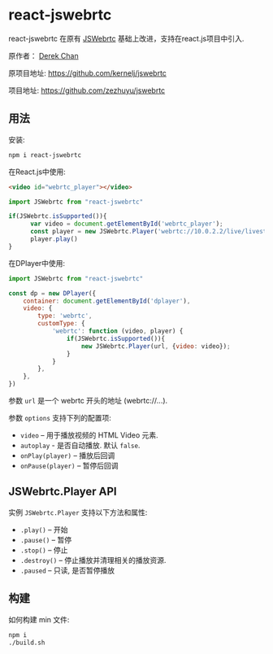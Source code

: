 # react-jswebrtc

react-jswebrtc 在原有 [JSWebrtc](https://github.com/kernelj/jswebrtc) 基础上改进，支持在react.js项目中引入.

原作者： [Derek Chan](https://github.com/kernelj)

原项目地址: https://github.com/kernelj/jswebrtc

项目地址: https://github.com/zezhuyu/jswebrtc
## 用法

安装: 

```bash
npm i react-jswebrtc
```

在React.js中使用: 

```html
<video id="webrtc_player"></video>
```

```javascript
import JSWebrtc from "react-jswebrtc"

if(JSWebrtc.isSupported()){
      var video = document.getElementById('webrtc_player');
      const player = new JSWebrtc.Player('webrtc://10.0.2.2/live/livestream', {video: video});
      player.play()
}
```

在DPlayer中使用:

```javascript
import JSWebrtc from "react-jswebrtc"

const dp = new DPlayer({
    container: document.getElementById('dplayer'),
    video: {
        type: 'webrtc',
        customType: {
            'webrtc': function (video, player) {
                if(JSWebrtc.isSupported()){
                    new JSWebrtc.Player(url, {video: video});
                }
            }
        },
    },
})
```

参数 `url` 是一个 webrtc 开头的地址 (webrtc://...).

参数 `options` 支持下列的配置项: 

- `video` – 用于播放视频的 HTML Video 元素.
- `autoplay` - 是否自动播放. 默认 `false`.
- `onPlay(player)` – 播放后回调
- `onPause(player)` – 暂停后回调


## JSWebrtc.Player API

实例 `JSWebrtc.Player` 支持以下方法和属性:

- `.play()` – 开始
- `.pause()` – 暂停
- `.stop()` – 停止
- `.destroy()` – 停止播放并清理相关的播放资源.
- `.paused` – 只读, 是否暂停播放


## 构建

如何构建 min 文件:

```sh
npm i
./build.sh
```

